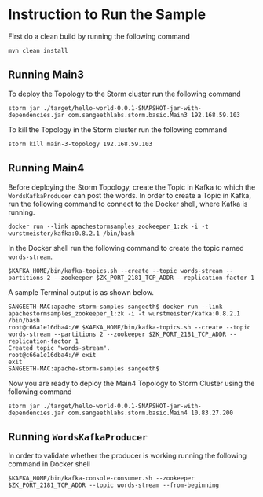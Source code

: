 # Instruction to Run the Sample

First do a clean build by running the following command
    
    mvn clean install
    
## Running Main3

To deploy the Topology to the Storm cluster run the following command

    storm jar ./target/hello-world-0.0.1-SNAPSHOT-jar-with-dependencies.jar com.sangeethlabs.storm.basic.Main3 192.168.59.103
    
To kill the Topology in the Storm cluster run the following command

    storm kill main-3-topology 192.168.59.103
    
## Running Main4

Before deploying the Storm Topology, create the Topic in Kafka to which the ``WordsKafkaProducer`` can post the words. In order to create a Topic in Kafka, run the following command to connect to the Docker shell, where Kafka is running.

    docker run --link apachestormsamples_zookeeper_1:zk -i -t wurstmeister/kafka:0.8.2.1 /bin/bash
    
In the Docker shell run the following command to create the topic named ``words-stream``.

    $KAFKA_HOME/bin/kafka-topics.sh --create --topic words-stream --partitions 2 --zookeeper $ZK_PORT_2181_TCP_ADDR --replication-factor 1
   
A sample Terminal output is as shown below.

    SANGEETH-MAC:apache-storm-samples sangeeth$ docker run --link apachestormsamples_zookeeper_1:zk -i -t wurstmeister/kafka:0.8.2.1 /bin/bash
    root@c66a1e16dba4:/# $KAFKA_HOME/bin/kafka-topics.sh --create --topic words-stream --partitions 2 --zookeeper $ZK_PORT_2181_TCP_ADDR --replication-factor 1
    Created topic "words-stream".
    root@c66a1e16dba4:/# exit
    exit
    SANGEETH-MAC:apache-storm-samples sangeeth$ 

Now you are ready to deploy the Main4 Topology to Storm Cluster using the following command

    storm jar ./target/hello-world-0.0.1-SNAPSHOT-jar-with-dependencies.jar com.sangeethlabs.storm.basic.Main4 10.83.27.200 
    
## Running ``WordsKafkaProducer``

In order to validate whether the producer is working running the following command in Docker shell

    $KAFKA_HOME/bin/kafka-console-consumer.sh --zookeeper $ZK_PORT_2181_TCP_ADDR --topic words-stream --from-beginning